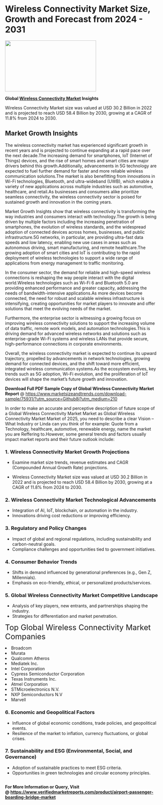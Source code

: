 <H1>Wireless Connectivity Market Size, Growth and Forecast from 2024 - 2031</H1><img class="aligncenter size-medium wp-image-584254" src="https://thirdeyenews.in/wp-content/uploads/2024/09/Global-Market-Research-300x168.jpeg" alt="" width="300" height="168" /><p><strong>Global&nbsp;<a href="https://www.marketsizeandtrends.com/download-sample/75931/?utm_source=Github8j?utm_medium=210">Wireless Connectivity Market</a> Insights</strong></p><p>Wireless Connectivity Market size was valued at USD 30.2 Billion in 2022 and is projected to reach USD 58.4 Billion by 2030, growing at a CAGR of 11.8% from 2024 to 2030.</p><p><h2>Market Growth Insights</h2> <p>The wireless connectivity market has experienced significant growth in recent years and is projected to continue expanding at a rapid pace over the next decade.The increasing demand for smartphones, IoT (Internet of Things) devices, and the rise of smart homes and smart cities are major drivers behind this growth.Additionally, advancements in 5G technology are expected to fuel further demand for faster and more reliable wireless communication solutions.The market is also benefitting from innovations in Wi-Fi technologies, Bluetooth, and ultra-wideband (UWB), which enable a variety of new applications across multiple industries such as automotive, healthcare, and retail.As businesses and consumers alike prioritize seamless connectivity, the wireless connectivity sector is poised for sustained growth and innovation in the coming years.</p> <p>Market Growth Insights show that wireless connectivity is transforming the way industries and consumers interact with technology.The growth is being driven by multiple factors including the increasing penetration of smartphones, the evolution of wireless standards, and the widespread adoption of connected devices across homes, businesses, and public infrastructure.5G networks, in particular, are providing ultra-fast data speeds and low latency, enabling new use cases in areas such as autonomous driving, smart manufacturing, and remote healthcare.The growing adoption of smart cities and IoT is contributing to the rapid deployment of wireless technologies to support a wide range of applications from energy management to traffic monitoring.</p> <p>In the consumer sector, the demand for reliable and high-speed wireless connections is reshaping the way people interact with the digital world.Wireless technologies such as Wi-Fi 6 and Bluetooth 5.0 are providing enhanced performance and greater capacity, addressing the needs of bandwidth-intensive applications.As more devices become connected, the need for robust and scalable wireless infrastructure is intensifying, creating opportunities for market players to innovate and offer solutions that meet the evolving needs of the market.</p> <p>Furthermore, the enterprise sector is witnessing a growing focus on improving wireless connectivity solutions to support the increasing volume of data traffic, remote work models, and automation technologies.This is driving demand for advanced wireless networks and solutions such as enterprise-grade Wi-Fi systems and wireless LANs that provide secure, high-performance connections in corporate environments.</p> <p>Overall, the wireless connectivity market is expected to continue its upward trajectory, propelled by advancements in network technologies, growing demand for connected devices, and the shift toward more efficient, integrated wireless communication systems.As the ecosystem evolves, key trends such as 5G adoption, Wi-Fi evolution, and the proliferation of IoT devices will shape the market’s future growth and innovation.</p> <p><span class=""><strong>Download Full PDF Sample Copy of Global Wireless Connectivity Market Report</strong> @ <a href="https://www.marketsizeandtrends.com/download-sample/75931/?utm_source=Github8j?utm_medium=210" target="_blank">https://www.marketsizeandtrends.com/download-sample/75931/?utm_source=Github8j?utm_medium=210</a></span></p><p>In order to make an accurate and perceptive description of future scope of a Global&nbsp;Wireless Connectivity Market Market as Global&nbsp;Wireless Connectivity Market Market of 2025, you need to describe a clear Vision &ndash; What Industry or Linda can you think of for example: Quote from a Technology, healthcare, automotive, renewable energy, name the market you are Reffering to.However, some general trends and factors usually impact market reports and their future outlook include:</p><h3>1.&nbsp;<strong>Wireless Connectivity Market Growth Projections</strong></h3><ul><li>Examine market size trends, revenue estimates and CAGR (Compounded Annual Growth Rate) projections.</li><li><p>Wireless Connectivity Market size was valued at USD 30.2 Billion in 2022 and is projected to reach USD 58.4 Billion by 2030, growing at a CAGR of 11.8% from 2024 to 2030.</p></li></ul><h3>2.&nbsp;<strong>Wireless Connectivity Market Technological Advancements</strong></h3><ul><li>Integration of AI, IoT, blockchain, or automation in the industry.</li><li>Innovations driving cost reductions or improving efficiency.</li></ul><h3>3.&nbsp;<strong>Regulatory and Policy Changes</strong></h3><ul><li>Impact of global and regional regulations, including sustainability and carbon-neutral goals.</li><li>Compliance challenges and opportunities tied to government initiatives.</li></ul><h3>4.&nbsp;<strong>Consumer Behavior Trends</strong></h3><ul><li>Shifts in demand influenced by generational preferences (e.g., Gen Z, Millennials).</li><li>Emphasis on eco-friendly, ethical, or personalized products/services.</li></ul><h3>5.&nbsp;<strong>Global Wireless Connectivity Market Competitive Landscape</strong></h3><ul><li>Analysis of key players, new entrants, and partnerships shaping the industry.</li><li>Strategies for differentiation and market penetration.</li></ul><p data-pm-slice="1 1 []"><span style="color: inherit; font-family: inherit; font-size: 25px;">Top Global Wireless Connectivity Market Companies</span></p><div class="" data-test-id=""><p><li>Broadcom</li><li> Murata</li><li> Qualcomm Atheros</li><li> Mediatek Inc.</li><li> Intel Corporation</li><li> Cypress Semiconductor Corporation</li><li> Texas Instruments Inc.</li><li> Atmel Corporation</li><li> STMicroelectronics N.V.</li><li> NXP Semiconductors N.V</li><li> Marvell</li></p></div><h3>6.&nbsp;<strong>Economic and Geopolitical Factors</strong></h3><ul><li>Influence of global economic conditions, trade policies, and geopolitical events.</li><li>Resilience of the market to inflation, currency fluctuations, or global crises.</li></ul><h3>7.&nbsp;<strong>Sustainability and ESG (Environmental, Social, and Governance)</strong></h3><ul><li>Adoption of sustainable practices to meet ESG criteria.</li><li>Opportunities in green technologies and circular economy principles.</li></ul><h2><strong style="font-size: 14px;">For More Information or Query, Visit @&nbsp;</strong><a style="background-color: #ffffff; font-size: 14px;" href="https://www.marketsizeandtrends.com/report/wireless-connectivity-market/" target="_blank">https://www.verifiedmarketreports.com/product/airport-passenger-boarding-bridge-market</a></h2>